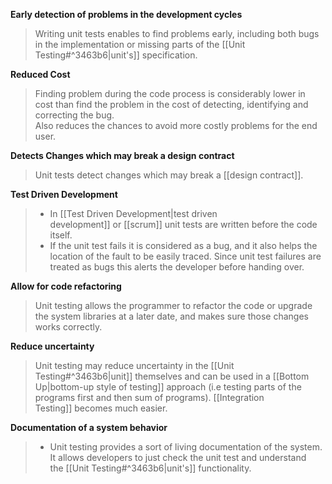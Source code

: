 **Early detection of problems in the development cycles**

> Writing unit tests enables to find problems early, including both bugs in the implementation or missing parts of the [[Unit Testing#^3463b6|unit's]] specification.

**Reduced Cost**

> Finding problem during the code process is considerably lower in cost than find the problem in the cost of detecting, identifying and correcting the bug.  
> Also reduces the chances to avoid more costly problems for the end user.

**Detects Changes which may break a design contract**

> Unit tests detect changes which may break a [[design contract]].

**Test Driven Development**

> - In [[Test Driven Development|test driven development]] or [[scrum]] unit tests are written before the code itself.
> - If the unit test fails it is considered as a bug, and it also helps the location of the fault to be easily traced. Since unit test failures are treated as bugs this alerts the developer before handing over.

**Allow for code refactoring**

> Unit testing allows the programmer to refactor the code or upgrade the system libraries at a later date, and makes sure those changes works correctly.

**Reduce uncertainty**

> Unit testing may reduce uncertainty in the [[Unit Testing#^3463b6|unit]] themselves and can be used in a [[Bottom Up|bottom-up style of testing]] approach (i.e testing parts of the programs first and then sum of programs). [[Integration Testing]] becomes much easier.

**Documentation of a system behavior**

> - Unit testing provides a sort of living documentation of the system. It allows developers to just check the unit test and understand the [[Unit Testing#^3463b6|unit's]] functionality.